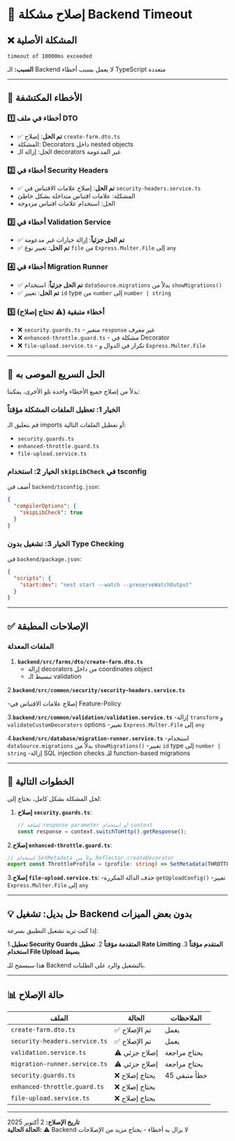 # 🔧 إصلاح مشكلة Backend Timeout

## ❌ المشكلة الأصلية

```text
timeout of 10000ms exceeded
```

**السبب:** الـ Backend لا يعمل بسبب أخطاء TypeScript متعددة

---

## 🐛 الأخطاء المكتشفة

### 1️⃣ **أخطاء في ملف DTO**

- ✅ **تم الحل**: إصلاح `create-farm.dto.ts`
- المشكلة: Decorators داخل nested objects
- الحل: إزالة الـ decorators غير المدعومة

### 2️⃣ **أخطاء في Security Headers**

- ✅ **تم الحل**: إصلاح علامات الاقتباس في `security-headers.service.ts`
- المشكلة: علامات اقتباس متداخلة بشكل خاطئ
- الحل: استخدام علامات اقتباس مزدوجة

### 3️⃣ **أخطاء في Validation Service**

- ✅ **تم الحل جزئياً**: إزالة خيارات غير مدعومة
- ✅ **تم الحل**: تغيير نوع `file` من `Express.Multer.File` إلى `any`

### 4️⃣ **أخطاء في Migration Runner**

- ✅ **تم الحل جزئياً**: استخدام `dataSource.migrations` بدلاً من `showMigrations()`
- ✅ **تم الحل**: تغيير `id` type من `number` إلى `number | string`

### 5️⃣ **أخطاء متبقية** (⚠️ تحتاج إصلاح)

- ❌ `security.guards.ts` - متغير `response` غير معرف
- ❌ `enhanced-throttle.guard.ts` - مشكلة في Decorator
- ❌ `file-upload.service.ts` - تكرار في الدوال و `Express.Multer.File`

---

## 🚀 الحل السريع الموصى به

بدلاً من إصلاح جميع الأخطاء واحدة تلو الأخرى، يمكننا:

### الخيار 1: تعطيل الملفات المشكلة مؤقتاً

قم بتعليق الـ imports أو تعطيل الملفات التالية:

- `security.guards.ts`
- `enhanced-throttle.guard.ts`
- `file-upload.service.ts`

### الخيار 2: استخدام `skipLibCheck` في tsconfig

أضف في `backend/tsconfig.json`:

```json
{
  "compilerOptions": {
    "skipLibCheck": true
  }
}
```

### الخيار 3: تشغيل بدون Type Checking

في `backend/package.json`:

```json
{
  "scripts": {
    "start:dev": "nest start --watch --preserveWatchOutput"
  }
}
```

---

## ✅ الإصلاحات المطبقة

### الملفات المعدلة

1. **`backend/src/farms/dto/create-farm.dto.ts`**
   - إزالة decorators من داخل coordinates object
   - تبسيط الـ validation

2.**`backend/src/common/security/security-headers.service.ts`**

   -إصلاح علامات الاقتباس في Feature-Policy

3.**`backend/src/common/validation/validation.service.ts`**
   -إزالة `transform` و `validateCustomDecorators` options
   -تغيير `Express.Multer.File` إلى `any`

4.**`backend/src/database/migration-runner.service.ts`**
   -استخدام `dataSource.migrations` بدلاً من `showMigrations()`
   -تغيير `id` type إلى `number | string`
   -إزالة SQL injection checks للـ function-based migrations

---

## 🎯 الخطوات التالية

لحل المشكلة بشكل كامل، نحتاج إلى:

1. **إصلاح `security.guards.ts`**:

   ```typescript
   // إضافة response parameter أو استخدام context
   const response = context.switchToHttp().getResponse();
   ```

2.**إصلاح `enhanced-throttle.guard.ts`**:

   ```typescript
   // استخدام SetMetadata بدلاً من Reflector.createDecorator
   export const ThrottleProfile = (profile: string) => SetMetadata(THROTTLE_PROFILE_KEY, profile);
   ```

3.**إصلاح `file-upload.service.ts`**:
   -حذف الدالة المكررة `getUploadConfig()`
   -تغيير `Express.Multer.File` إلى `any`

---

## 💡 حل بديل: تشغيل Backend بدون بعض الميزات

إذا كنت تريد تشغيل التطبيق بسرعة:

1.**تعطيل Security Guards المتقدمة مؤقتاً**
2. **تعطيل Rate Limiting المتقدم مؤقتاً**
3. **استخدام File Upload بسيط**

هذا سيسمح للـ Backend بالتشغيل والرد على الطلبات.

---

## 📊 حالة الإصلاح

| الملف | الحالة | الملاحظات |
|------|--------|-----------|
| `create-farm.dto.ts` | ✅ تم الإصلاح | يعمل |
| `security-headers.service.ts` | ✅ تم الإصلاح | يعمل |
| `validation.service.ts` | ⚠️ إصلاح جزئي | يحتاج مراجعة |
| `migration-runner.service.ts` | ⚠️ إصلاح جزئي | يحتاج مراجعة |
| `security.guards.ts` | ❌ يحتاج إصلاح | 45 خطأ متبقي |
| `enhanced-throttle.guard.ts` | ❌ يحتاج إصلاح | |
| `file-upload.service.ts` | ❌ يحتاج إصلاح | |

---

**تاريخ الإصلاح:** 2 أكتوبر 2025  
**الحالة الحالية:** ⚠️ Backend لا يزال به أخطاء - يحتاج مزيد من الإصلاحات
